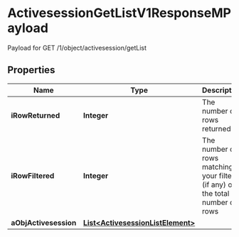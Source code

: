 

# ActivesessionGetListV1ResponseMPayload

Payload for GET /1/object/activesession/getList

## Properties

| Name | Type | Description | Notes |
|------------ | ------------- | ------------- | -------------|
|**iRowReturned** | **Integer** | The number of rows returned |  |
|**iRowFiltered** | **Integer** | The number of rows matching your filters (if any) or the total number of rows |  |
|**aObjActivesession** | [**List&lt;ActivesessionListElement&gt;**](ActivesessionListElement.md) |  |  |



